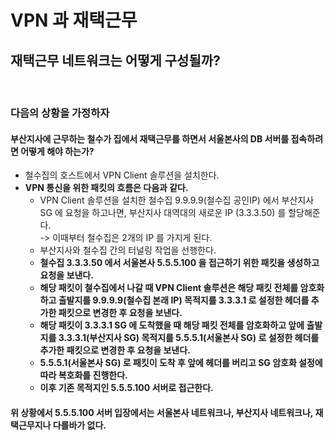 # VPN 과 재택근무

## 재택근무 네트워크는 어떻게 구성될까?

<figure><img src="../../../.gitbook/assets/스크린샷 2024-01-16 22.23.03.png" alt="" width="563"><figcaption></figcaption></figure>

### 다음의 상황을 가정하자&#x20;

#### 부산지사에 근무하는 철수가 집에서 재택근무를 하면서 서울본사의 DB 서버를 접속하려면 어떻게 해야 하는가?

* 철수집의 호스트에서 VPN Client 솔루션을 설치한다.&#x20;
* **VPN 통신을 위한 패킷의 흐름은 다음과 같다.**&#x20;
  * VPN Client 솔루션을 설치한 철수집 9.9.9.9(철수집 공인IP) 에서 부산지사 SG 에 요청을 하고나면, 부산지사 대역대의 새로운 IP (3.3.3.50) 를 할당해준다.\
    \-> 이때부터 철수집은 2개의 IP 를 가지게 된다. &#x20;
  * 부산지사와 철수집 간의 터널링 작업을 선행한다.&#x20;
  * **철수집 3.3.3.50 에서 서울본사 5.5.5.100 을 접근하기 위한 패킷을 생성하고 요청을 보낸다.**&#x20;
  * **해당 패킷이 철수집에서 나갈 때 VPN Client 솔루션은 해당 패킷 전체를 암호화 하고 출발지를 9.9.9.9(철수집 본래 IP) 목적지를 3.3.3.1 로 설정한 헤더를 추가한 패킷으로 변경한 후 요청을 보낸다.**&#x20;
  * **해당 패킷이 3.3.3.1 SG 에 도착했을 때 해당 패킷 전체를 암호화하고 앞에 출발지를 3.3.3.1(부산지사 SG) 목적지를 5.5.5.1(서울본사 SG) 로 설정한 헤더를 추가한 패킷으로 변경한 후 요청을 보낸다.**&#x20;
  * **5.5.5.1(서울본사 SG) 로 패킷이 도착 후 앞에 헤더를 버리고 SG 암호화 설정에 따라 복호화를 진행한다.**&#x20;
  * **이후 기존 목적지인 5.5.5.100 서버로 접근한다.**&#x20;

#### **위 상황에서 5.5.5.100 서버 입장에서는 서울본사 네트워크나, 부산지사 네트워크나, 재택근무지나 다를바가 없다.**&#x20;
